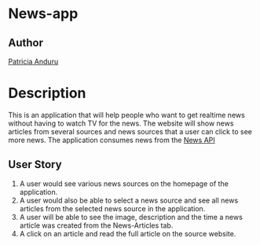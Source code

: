 # News-app
## Author

[Patricia Anduru](https://github.com/PatriciaAnduru)

# Description
This is an application that will help people who want to get realtime news without having to watch TV for the news. The website will show news articles from several sources and news sources that a user can click to see more news. The  application consumes news from the [News API](https://newsapi.org/)

## User Story

1. A user would see various news sources on the homepage of the application.
2. A user would also be able to select a news source and see all news articles from the selected news source in the application.
3. A user will be able to see the image, description and the time a news article was created from the News-Articles tab.
4. A click on an article and read the full article on the source website.


